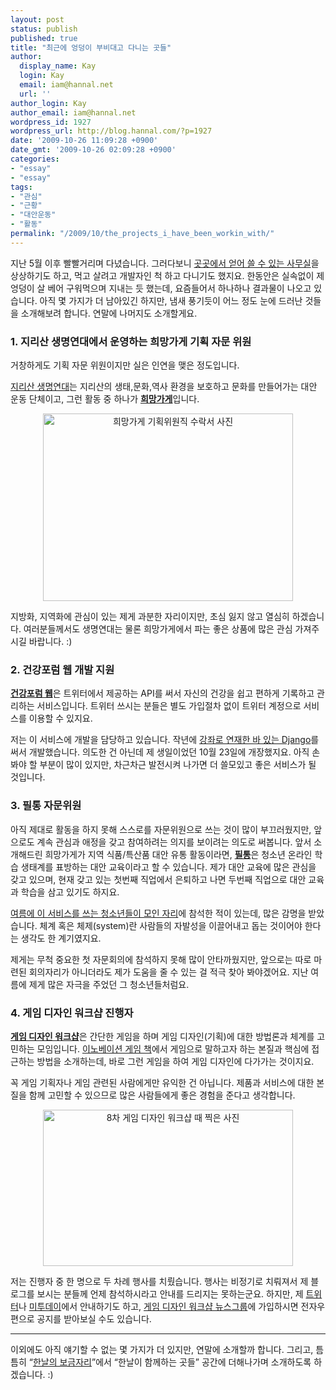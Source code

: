```yaml
---
layout: post
status: publish
published: true
title: "최근에 엉덩이 부비대고 다니는 곳들"
author:
  display_name: Kay
  login: Kay
  email: iam@hannal.net
  url: ''
author_login: Kay
author_email: iam@hannal.net
wordpress_id: 1927
wordpress_url: http://blog.hannal.com/?p=1927
date: '2009-10-26 11:09:28 +0900'
date_gmt: '2009-10-26 02:09:28 +0900'
categories:
- "essay"
- "essay"
tags:
- "관심"
- "근황"
- "대안운동"
- "활동"
permalink: "/2009/10/the_projects_i_have_been_workin_with/"
---
```

<p>지난 5월 이후 빨빨거리며 다녔습니다. 그러다보니 <a href="http://blog.hannal.com/working_in_others_office/">곳곳에서 얻어 쓸 수 있는 사무실</a>을 상상하기도 하고, 먹고 살려고 개발자인 척 하고 다니기도 했지요. 한동안은 실속없이 제 엉덩이 살 베어 구워먹으며 지내는 듯 했는데, 요즘들어서 하나하나 결과물이 나오고 있습니다. 아직 몇 가지가 더 남아있긴 하지만, 냄새 풍기듯이 어느 정도 눈에 드러난 것들을 소개해보려 합니다. 연말에 나머지도 소개할게요.</p>
<h3>1. 지리산 생명연대에서 운영하는 희망가게 기획 자문 위원</h3>
<p>거창하게도 기획 자문 위원이지만 실은 인연을 맺은 정도입니다.</p>
<p><a href="http://www.myjirisan.org">지리산 생명연대</a>는 지리산의 생태,문화,역사 환경을 보호하고 문화를 만들어가는 대안 운동 단체이고, 그런 활동 중 하나가 <a href="http://hopestory.net"><strong>희망가게</strong></a>입니다.</p>
<p style="text-align: center;"><img class="size-full wp-image-1929 aligncenter" title="희망가게 기획위원직 수락서 사진" src="http://blog.hannal.com/assets/uploads/2009/10/the_reason_why_i_have_visited_in_jirisan.jpg" alt="희망가게 기획위원직 수락서 사진" width="400" height="300" /></p>
<p>지방화, 지역화에 관심이 있는 제게 과분한 자리이지만, 초심 잃지 않고 열심히 하겠습니다. 여러분들께서도 생명연대는 물론 희망가게에서 파는 좋은 상품에 많은 관심 가져주시길 바랍니다. :)</p>
<h3>2. 건강포럼 웹 개발 지원</h3>
<p><a href="http://www.healthforum.kr"><strong>건강포럼 웹</strong></a>은 트위터에서 제공하는 API를 써서 자신의 건강을 쉽고 편하게 기록하고 관리하는 서비스입니다. 트위터 쓰시는 분들은 별도 가입절차 없이 트위터 계정으로 서비스를 이용할 수 있지요.</p>
<p>저는 이 서비스에 개발을 담당하고 있습니다. 작년에 <a href="http://blog.hannal.com/01-python_django_lecture/">강좌로 연재한 바 있는 Django</a>를 써서 개발했습니다. 의도한 건 아닌데 제 생일이었던 10월 23일에 개장했지요. 아직 손봐야 할 부분이 많이 있지만, 차근차근 발전시켜 나가면 더 쓸모있고 좋은 서비스가 될 것입니다.</p>
<h3>3. 필통 자문위원</h3>
<p>아직 제대로 활동을 하지 못해 스스로를 자문위원으로 쓰는 것이 많이 부끄러웠지만, 앞으로도 계속 관심과 애정을 갖고 참여하려는 의지를 보이려는 의도로 써봅니다. 앞서 소개해드린 희망가게가 지역 식품/특산품 대안 유통 활동이라면, <a href="http://filltong.net"><strong>필통</strong></a>은 청소년 온라인 학습 생태계를 표방하는 대안 교육이라고 할 수 있습니다. 제가 대안 교육에 많은 관심을 갖고 있으며, 현재 갖고 있는 첫번째 직업에서 은퇴하고 나면 두번째 직업으로 대안 교육과 학습을 삼고 있기도 하지요.</p>
<p><a href="http://filltong.microtop10.com/archive/27">여름에 이 서비스를 쓰는 청소년들이 모인 자리</a>에 참석한 적이 있는데, 많은 감명을 받았습니다. 체계 혹은 체제(system)란 사람들의 자발성을 이끌어내고 돕는 것이어야 한다는 생각도 한 계기였지요.</p>
<p>제게는 무척 중요한 첫 자문회의에 참석하지 못해 많이 안타까웠지만, 앞으로는 따로 마련된 회의자리가 아니더라도 제가 도움을 줄 수 있는 걸 적극 찾아 봐야겠어요. 지난 여름에 제게 많은 자극을 주었던 그 청소년들처럼요.</p>
<h3>4. 게임 디자인 워크샵 진행자</h3>
<p><a href="http://sites.google.com/site/gdworkshop/"><strong>게임 디자인 워크샵</strong></a>은 간단한 게임을 하며 게임 디자인(기획)에 대한 방법론과 체계를 고민하는 모임입니다. <a href="http://blog.hannal.com/book_review-innocation_game/">이노베이션 게임 책</a>에서 게임으로 말하고자 하는 본질과 핵심에 접근하는 방법을 소개하는데, 바로 그런 게임을 하여 게임 디자인에 다가가는 것이지요.</p>
<p>꼭 게임 기획자나 게임 관련된 사람에게만 유익한 건 아닙니다. 제품과 서비스에 대한 본질을 함께 고민할 수 있으므로 많은 사람들에게 좋은 경험을 준다고 생각합니다.</p>
<p style="text-align: center;"><img class="size-full wp-image-1932 aligncenter" title="8차 게임 디자인 워크샵 때 찍은 사진" src="http://blog.hannal.com/assets/uploads/2009/10/8st_gdw_at_nexon_ot.jpg" alt="8차 게임 디자인 워크샵 때 찍은 사진" width="400" height="250" /></p>
<p>저는 진행자 중 한 명으로 두 차례 행사를 치뤘습니다. 행사는 비정기로 치뤄져서 제 블로그를 보시는 분들께 언제 참석하시라고 안내를 드리지는 못하는군요. 하지만, 제 <a href="http://twitter.com/hannal">트위터</a>나 <a href="http://me2day.net/-_-">미투데이</a>에서 안내하기도 하고, <a href="http://groups.google.com/group/gdworkshop">게임 디자인 워크샵 뉴스그룹</a>에 가입하시면 전자우편으로 공지를 받아보실 수도 있습니다.</p>
<hr />이외에도 아직 얘기할 수 없는 몇 가지가 더 있지만, 연말에 소개할까 합니다. 그리고, 틈틈히 “<a href="http://www.hannal.net/">한날의 보금자리</a>”에서 “한날이 함께하는 곳들” 공간에 더해나가며 소개하도록 하겠습니다. :)</p>
